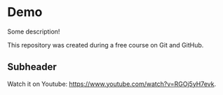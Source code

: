 # Demo

Some description!

This repository was created during a free course on Git and GitHub. 


## Subheader 

Watch it on Youtube: https://www.youtube.com/watch?v=RGOj5yH7evk.